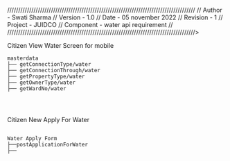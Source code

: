 //////////////////////////////////////////////////////////////////////////////////////
//    Author - Swati Sharma
//    Version - 1.0
//    Date - 05 november 2022
//    Revision - 1
//    Project - JUIDCO
//    Component  - water api requirement
//    
//////////////////////////////////////////////////////////////////////////////////////>


 Citizen View Water Screen for mobile

```
masterdata
├── getConnectionType/water
├── getConnectionThrough/water
├── getPropertyType/water
├── getOwnerType/water
├── getWardNo/water


  
```
Citizen New Apply For Water 
  
```

Water Apply Form
├──postApplicationForWater 
├── 
  
```